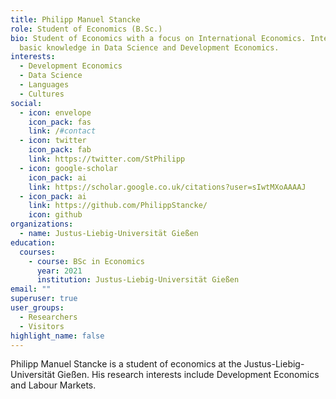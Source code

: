 ```yaml
---
title: Philipp Manuel Stancke
role: Student of Economics (B.Sc.)
bio: Student of Economics with a focus on International Economics. Interest and
  basic knowledge in Data Science and Development Economics.
interests:
  - Development Economics
  - Data Science
  - Languages
  - Cultures
social:
  - icon: envelope
    icon_pack: fas
    link: /#contact
  - icon: twitter
    icon_pack: fab
    link: https://twitter.com/StPhilipp
  - icon: google-scholar
    icon_pack: ai
    link: https://scholar.google.co.uk/citations?user=sIwtMXoAAAAJ
  - icon_pack: ai
    link: https://github.com/PhilippStancke/
    icon: github
organizations:
  - name: Justus-Liebig-Universität Gießen
education:
  courses:
    - course: BSc in Economics
      year: 2021
      institution: Justus-Liebig-Universität Gießen
email: ""
superuser: true
user_groups:
  - Researchers
  - Visitors
highlight_name: false
---
```

Philipp Manuel Stancke is a student of economics at the Justus-Liebig-Universität Gießen. His research interests include Development Economics and Labour Markets.